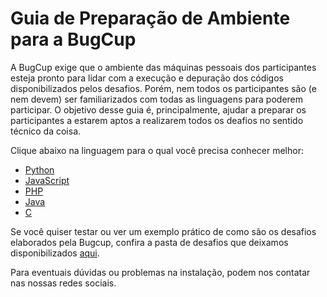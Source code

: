 # Guia de Preparação de Ambiente para a BugCup

A BugCup exige que o ambiente das máquinas pessoais dos participantes esteja pronto para lidar com a execução e depuração dos códigos disponibilizados pelos desafios. Porém, nem todos os participantes são (e nem devem) ser familiarizados com todas as linguagens para poderem participar. O objetivo desse guia é, principalmente, ajudar a preparar os participantes a estarem aptos a realizarem todos os deafios no sentido técnico da coisa.

Clique abaixo na linguagem para o qual você precisa conhecer melhor:

- [Python](python.md)
- [JavaScript](js.md)
- [PHP](php.md)
- [Java](java.md)
- [C](c.md)

Se você quiser testar ou ver um exemplo prático de como são os desafios elaborados pela Bugcup, confira a pasta de desafios que deixamos disponibilizados [aqui](./Desafios%20Exemplo/).

Para eventuais dúvidas ou problemas na instalação, podem nos contatar nas nossas redes sociais.
